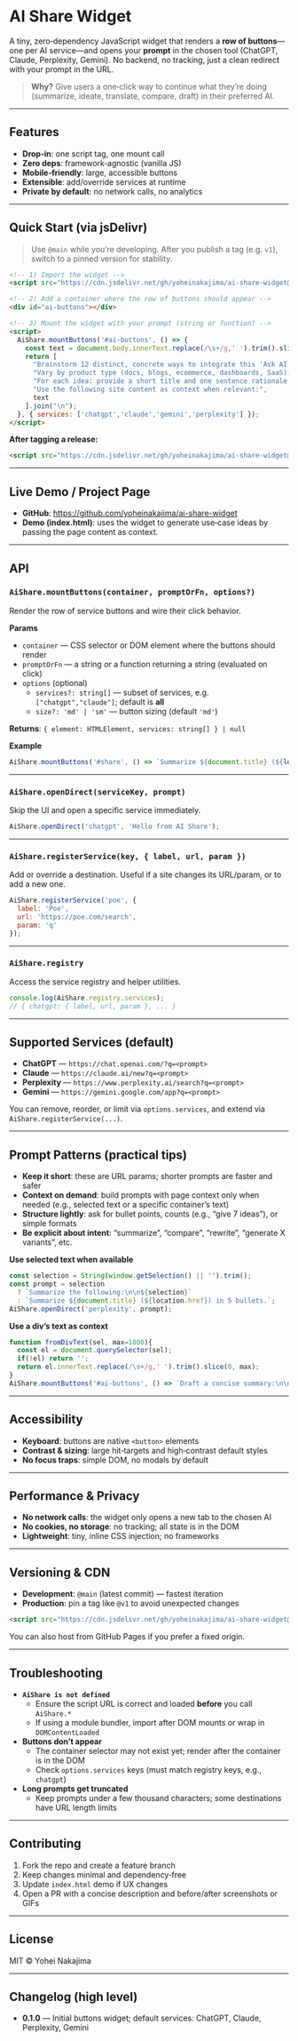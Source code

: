 # AI Share Widget

A tiny, zero‑dependency JavaScript widget that renders a **row of buttons**—one per AI service—and opens your **prompt** in the chosen tool (ChatGPT, Claude, Perplexity, Gemini). No backend, no tracking, just a clean redirect with your prompt in the URL.

> **Why?** Give users a one‑click way to continue what they’re doing (summarize, ideate, translate, compare, draft) in their preferred AI.

---

## Features
- **Drop‑in**: one script tag, one mount call
- **Zero deps**: framework‑agnostic (vanilla JS)
- **Mobile‑friendly**: large, accessible buttons
- **Extensible**: add/override services at runtime
- **Private by default**: no network calls, no analytics

---

## Quick Start (via jsDelivr)

> Use `@main` while you’re developing. After you publish a tag (e.g. `v1`), switch to a pinned version for stability.

~~~html
<!-- 1) Import the widget -->
<script src="https://cdn.jsdelivr.net/gh/yoheinakajima/ai-share-widget@main/ai-share.js"></script>

<!-- 2) Add a container where the row of buttons should appear -->
<div id="ai-buttons"></div>

<!-- 3) Mount the widget with your prompt (string or function) -->
<script>
  AiShare.mountButtons('#ai-buttons', () => {
    const text = document.body.innerText.replace(/\s+/g,' ').trim().slice(0, 1800);
    return [
      "Brainstorm 12 distinct, concrete ways to integrate this 'Ask AI' widget into different websites and apps.",
      "Vary by product type (docs, blogs, ecommerce, dashboards, SaaS), user intent, and placement.",
      "For each idea: provide a short title and one sentence rationale.",
      "Use the following site content as context when relevant:",
      text
    ].join("\n");
  }, { services: ['chatgpt','claude','gemini','perplexity'] });
</script>
~~~

**After tagging a release:**

~~~html
<script src="https://cdn.jsdelivr.net/gh/yoheinakajima/ai-share-widget@v1/ai-share.js"></script>
~~~

---

## Live Demo / Project Page
- **GitHub**: https://github.com/yoheinakajima/ai-share-widget
- **Demo (index.html)**: uses the widget to generate use‑case ideas by passing the page content as context.

---

## API

### `AiShare.mountButtons(container, promptOrFn, options?)`
Render the row of service buttons and wire their click behavior.

**Params**
- `container` — CSS selector or DOM element where the buttons should render
- `promptOrFn` — a string *or* a function returning a string (evaluated on click)
- `options` (optional)
  - `services?: string[]` — subset of services, e.g. `["chatgpt","claude"]`; default is **all**
  - `size?: 'md' | 'sm'` — button sizing (default `'md'`)

**Returns**: `{ element: HTMLElement, services: string[] } | null`

**Example**
~~~js
AiShare.mountButtons('#share', () => `Summarize ${document.title} (${location.href}) in 3 bullets.`);
~~~

---

### `AiShare.openDirect(serviceKey, prompt)`
Skip the UI and open a specific service immediately.

~~~js
AiShare.openDirect('chatgpt', 'Hello from AI Share');
~~~

---

### `AiShare.registerService(key, { label, url, param })`
Add or override a destination. Useful if a site changes its URL/param, or to add a new one.

~~~js
AiShare.registerService('poe', {
  label: 'Poe',
  url: 'https://poe.com/search',
  param: 'q'
});
~~~

---

### `AiShare.registry`
Access the service registry and helper utilities.

~~~js
console.log(AiShare.registry.services);
// { chatgpt: { label, url, param }, ... }
~~~

---

## Supported Services (default)
- **ChatGPT** — `https://chat.openai.com/?q=<prompt>`
- **Claude** — `https://claude.ai/new?q=<prompt>`
- **Perplexity** — `https://www.perplexity.ai/search?q=<prompt>`
- **Gemini** — `https://gemini.google.com/app?q=<prompt>`

You can remove, reorder, or limit via `options.services`, and extend via `AiShare.registerService(...)`.

---

## Prompt Patterns (practical tips)
- **Keep it short**: these are URL params; shorter prompts are faster and safer
- **Context on demand**: build prompts with page context only when needed (e.g., selected text or a specific container’s text)
- **Structure lightly**: ask for bullet points, counts (e.g., “give 7 ideas”), or simple formats
- **Be explicit about intent**: “summarize”, “compare”, “rewrite”, “generate X variants”, etc.

**Use selected text when available**
~~~js
const selection = String(window.getSelection() || '').trim();
const prompt = selection
  ? `Summarize the following:\n\n${selection}`
  : `Summarize ${document.title} (${location.href}) in 5 bullets.`;
AiShare.openDirect('perplexity', prompt);
~~~

**Use a div’s text as context**
~~~js
function fromDivText(sel, max=1800){
  const el = document.querySelector(sel);
  if(!el) return '';
  return el.innerText.replace(/\s+/g,' ').trim().slice(0, max);
}
AiShare.mountButtons('#ai-buttons', () => `Draft a concise summary:\n\n${fromDivText('#content')}`);
~~~

---

## Accessibility
- **Keyboard**: buttons are native `<button>` elements
- **Contrast & sizing**: large hit‑targets and high‑contrast default styles
- **No focus traps**: simple DOM, no modals by default

---

## Performance & Privacy
- **No network calls**: the widget only opens a new tab to the chosen AI
- **No cookies, no storage**: no tracking; all state is in the DOM
- **Lightweight**: tiny, inline CSS injection; no frameworks

---

## Versioning & CDN
- **Development**: `@main` (latest commit) — fastest iteration
- **Production**: pin a tag like `@v1` to avoid unexpected changes

~~~html
<script src="https://cdn.jsdelivr.net/gh/yoheinakajima/ai-share-widget@v1/ai-share.js"></script>
~~~

You can also host from GitHub Pages if you prefer a fixed origin.

---

## Troubleshooting
- **`AiShare is not defined`**
  - Ensure the script URL is correct and loaded **before** you call `AiShare.*`
  - If using a module bundler, import after DOM mounts or wrap in `DOMContentLoaded`
- **Buttons don’t appear**
  - The container selector may not exist yet; render after the container is in the DOM
  - Check `options.services` keys (must match registry keys, e.g., `chatgpt`)
- **Long prompts get truncated**
  - Keep prompts under a few thousand characters; some destinations have URL length limits

---

## Contributing
1. Fork the repo and create a feature branch
2. Keep changes minimal and dependency‑free
3. Update `index.html` demo if UX changes
4. Open a PR with a concise description and before/after screenshots or GIFs

---

## License
MIT © Yohei Nakajima

---

## Changelog (high level)
- **0.1.0** — Initial buttons widget; default services: ChatGPT, Claude, Perplexity, Gemini
